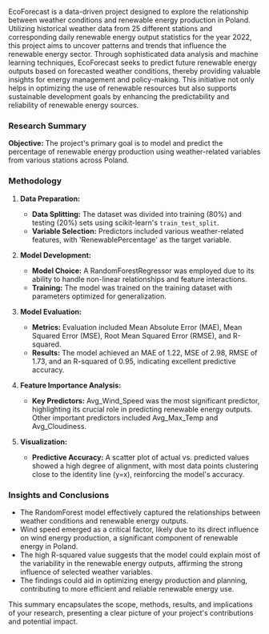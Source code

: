 EcoForecast is a data-driven project designed to explore the relationship between weather conditions and renewable energy production in Poland. Utilizing historical weather data from 25 different stations and corresponding daily renewable energy output statistics for the year 2022, this project aims to uncover patterns and trends that influence the renewable energy sector. Through sophisticated data analysis and machine learning techniques, EcoForecast seeks to predict future renewable energy outputs based on forecasted weather conditions, thereby providing valuable insights for energy management and policy-making. This initiative not only helps in optimizing the use of renewable resources but also supports sustainable development goals by enhancing the predictability and reliability of renewable energy sources.

### Research Summary

**Objective:** The project's primary goal is to model and predict the percentage of renewable energy production using weather-related variables from various stations across Poland.

### Methodology

1. **Data Preparation:**
   - **Data Splitting:** The dataset was divided into training (80%) and testing (20%) sets using scikit-learn's `train_test_split`.
   - **Variable Selection:** Predictors included various weather-related features, with 'RenewablePercentage' as the target variable.

2. **Model Development:**
   - **Model Choice:** A RandomForestRegressor was employed due to its ability to handle non-linear relationships and feature interactions.
   - **Training:** The model was trained on the training dataset with parameters optimized for generalization.

3. **Model Evaluation:**
   - **Metrics:** Evaluation included Mean Absolute Error (MAE), Mean Squared Error (MSE), Root Mean Squared Error (RMSE), and R-squared.
   - **Results:** The model achieved an MAE of 1.22, MSE of 2.98, RMSE of 1.73, and an R-squared of 0.95, indicating excellent predictive accuracy.

4. **Feature Importance Analysis:**
   - **Key Predictors:** Avg_Wind_Speed was the most significant predictor, highlighting its crucial role in predicting renewable energy outputs. Other important predictors included Avg_Max_Temp and Avg_Cloudiness.

5. **Visualization:**
   - **Predictive Accuracy:** A scatter plot of actual vs. predicted values showed a high degree of alignment, with most data points clustering close to the identity line (y=x), reinforcing the model's accuracy.

### Insights and Conclusions

- The RandomForest model effectively captured the relationships between weather conditions and renewable energy outputs.
- Wind speed emerged as a critical factor, likely due to its direct influence on wind energy production, a significant component of renewable energy in Poland.
- The high R-squared value suggests that the model could explain most of the variability in the renewable energy outputs, affirming the strong influence of selected weather variables.
- The findings could aid in optimizing energy production and planning, contributing to more efficient and reliable renewable energy use.

This summary encapsulates the scope, methods, results, and implications of your research, presenting a clear picture of your project's contributions and potential impact.
